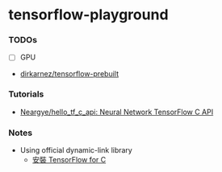 tensorflow-playground
=====================
### TODOs
- [ ] GPU
- [dirkarnez/tensorflow-prebuilt](https://github.com/dirkarnez/tensorflow-prebuilt)

### Tutorials
- [Neargye/hello_tf_c_api: Neural Network TensorFlow C API](https://github.com/Neargye/hello_tf_c_api)

### Notes
- Using official dynamic-link library
  - [安裝 TensorFlow for C](https://www.tensorflow.org/install/lang_c?hl=zh-tw)
